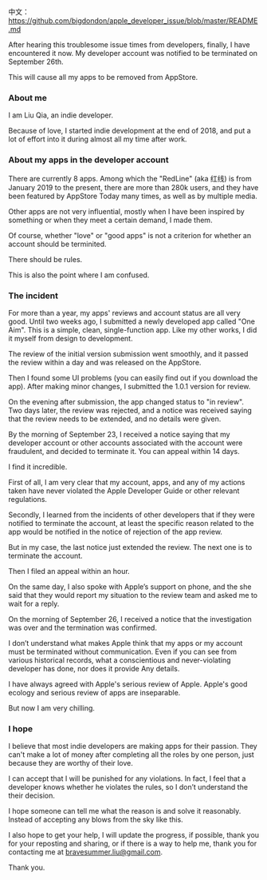 中文：
<https://github.com/bigdondon/apple_developer_issue/blob/master/README.md>

After hearing this troublesome issue times from developers, finally, I have encountered it now. My developer account was notified to be terminated on September 26th.

This will cause all my apps to be removed from AppStore.

### About me

I am Liu Qia, an indie developer.

Because of love, I started indie development at the end of 2018, and put a lot of effort into it during almost all my time after work.

### About my apps in the developer account

There are currently 8 apps. Among which the "RedLine" (aka 红线) is from January 2019 to the present, there are more than 280k users, and they have been featured by AppStore Today many times, as well as by multiple media.

Other apps are not very influential, mostly when I have been inspired by something or when they meet a certain demand, I made them.

Of course, whether "love" or "good apps" is not a criterion for whether an account should be terminited.

There should be rules.

This is also the point where I am confused.

### The incident

For more than a year, my apps' reviews and account status are all very good. Until two weeks ago, I submitted a newly developed app called "One Aim". This is a simple, clean, single-function app. Like my other works, I did it myself from design to development.

The review of the initial version submission went smoothly, and it passed the review within a day and was released on the AppStore.

Then I found some UI problems (you can easily find out if you download the app). After making minor changes, I submitted the 1.0.1 version for review.

On the evening after submission, the app changed status to "in review". Two days later, the review was rejected, and a notice was received saying that the review needs to be extended, and no details were given.

By the morning of September 23, I received a notice saying that my developer account or other accounts associated with the account were fraudulent, and decided to terminate it. You can appeal within 14 days.

I find it incredible.

First of all, I am very clear that my account, apps, and any of my actions taken have never violated the Apple Developer Guide or other relevant regulations.

Secondly, I learned from the incidents of other developers that if they were notified to terminate the account, at least the specific reason related to the app would be notified in the notice of rejection of the app review.

But in my case, the last notice just extended the review. The next one is to terminate the account.

Then I filed an appeal within an hour.

On the same day, I also spoke with Apple’s support on phone, and the she said that they would report my situation to the review team and asked me to wait for a reply.

On the morning of September 26, I received a notice that the investigation was over and the termination was confirmed.

I don’t understand what makes Apple think that my apps or my account must be terminated without communication. Even if you can see from various historical records,  what a conscientious and never-violating developer has done, nor does it provide Any details.

I have always agreed with Apple's serious review of Apple. Apple's good ecology and serious review of apps are inseparable.

But now I am very chilling.

### I hope

I believe that most indie developers are making apps for their passion. They can't make a lot of money after completing all the roles by one person, just because they are worthy of their love.

I can accept that I will be punished for any violations. In fact, I feel that a developer knows whether he violates the rules, so I don’t understand the their decision.

I hope someone can tell me what the reason is and solve it reasonably. Instead of accepting any blows from the sky like this.

I also hope to get your help, I will update the progress, if possible, thank you for your reposting and sharing, or if there is a way to help me, thank you for contacting me at bravesummer.liu@gmail.com.

Thank you.

